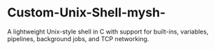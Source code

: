 # Custom-Unix-Shell-mysh-
A lightweight Unix-style shell in C with support for built-ins, variables, pipelines, background jobs, and TCP networking.
